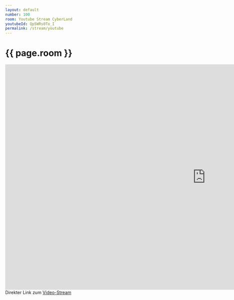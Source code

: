 ```yaml
---
layout: default
number: 100
room: Youtube Stream CyberLand
youtubeId: Qp5WRs0To_I
permalink: /stream/youtube
---
```


<div class="section">
    <div class="container session-details">
        <h1 class="room-title">{{ page.room }}</h1>
        <div>
            <iframe width="1280" height="720" src="https://www.youtube.com/embed/{{ page.youtubeId }}" title="YouTube video player" frameborder="0" allow="accelerometer; autoplay; clipboard-write; encrypted-media; gyroscope; picture-in-picture" allowfullscreen></iframe>
        </div>
        Direkter Link zum <a href=" https://youtu.be/{{ page.youtubeId }}">Video-Stream</a>
    </div>
</div>
